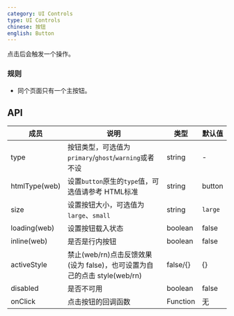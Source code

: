 ```yaml
---
category: UI Controls
type: UI Controls
chinese: 按钮
english: Button
---
```


点击后会触发一个操作。

### 规则
- 同个页面只有一个主按钮。


## API

| 成员        | 说明           | 类型      | 默认值       |
|------------|----------------|--------------------|--------------|
| type       | 按钮类型，可选值为`primary`/`ghost`/`warning`或者不设     |   string   |   -  |
| htmlType(web)   | 设置`button`原生的`type`值，可选值请参考 HTML标准   |   string    |  button  |
| size       | 设置按钮大小，可选值为`large`、`small` | string | `large`|
| loading(web)	   | 设置按钮载入状态	  | boolean	 | false |
| inline(web)     | 是否是行内按钮   | boolean |   false  |
| activeStyle  | 禁止(web/rn)点击反馈效果(设为 false)，也可设置为自己的点击 style(web/rn) | false/{} | {} |
| disabled   | 是否不可用      | boolean |    false  |
| onClick    | 点击按钮的回调函数 | Function|   无  |
